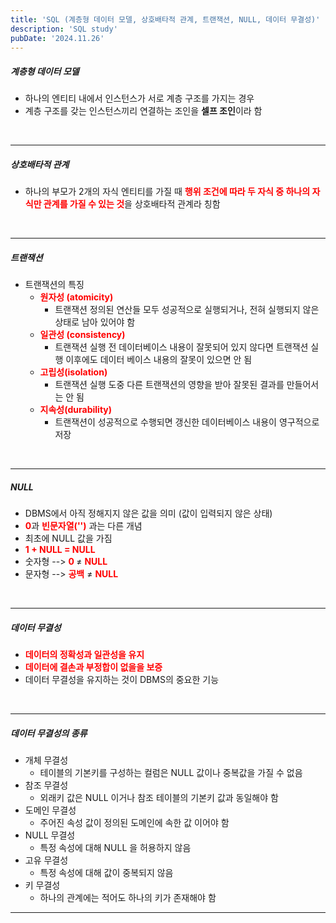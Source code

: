 ```yaml
---
title: 'SQL (계층형 데이터 모델, 상호배타적 관계, 트랜잭션, NULL, 데이터 무결성)'
description: 'SQL study'
pubDate: '2024.11.26'
---
```


##### 계층형 데이터 모델

- 하나의 엔티티 내에서 인스턴스가 서로 계층 구조를 가지는 경우
- 계층 구조를 갖는 인스턴스끼리 연결하는 조인을 **셀프 조인**이라 함

<br>

---

##### 상호배타적 관계

- 하나의 부모가 2개의 자식 엔티티를 가질 때 <span style="color:red; font-weight:bold;">행위 조건에 따라 두 자식 중
  하나의 자식만 관계를 가질 수 있는 것</span>을 상호배타적 관계라 칭함

<br>

---

##### 트랜잭션

- 트랜잭션의 특징
  - <span style="color:red; font-weight:bold;">원자성 (atomicity)</span>
    - 트랜잭션 정의된 연산들 모두 성공적으로 실행되거나, 전혀 실행되지 않은 상태로 남아 있어야 함
  - <span style="color:red; font-weight:bold;">일관성 (consistency)</span>
    - 트랜잭션 실행 전 데이터베이스 내용이 잘못되어 있지 않다면 트랜잭션 실행 이후에도 데이터 베이스 내용의 잘못이 있으면 안 됨
  - <span style="color:red; font-weight:bold;">고립성(isolation)</span>
    - 트랜잭션 실행 도중 다른 트랜잭션의 영향을 받아 잘못된 결과를 만들어서는 안 됨
  - <span style="color:red; font-weight:bold;">지속성(durability)</span>
    - 트랜잭션이 성공적으로 수행되면 갱신한 데이터베이스 내용이 영구적으로 저장

<br>

---

##### NULL

- DBMS에서 아직 정해지지 않은 값을 의미 (값이 입력되지 않은 상태)
- <span style="color:red; font-weight:bold;">0</span>과 <span style="color:red; font-weight:bold;">빈문자열('')</span> 과는 다른 개념
- 최초에 NULL 값을 가짐
- <span style="color:red; font-weight:bold;">1 + NULL = NULL</span>
- 숫자형 --> <span style="color:red; font-weight:bold;"> 0 </span> ≠ <span style="color:red; font-weight:bold;"> NULL</span>
- 문자형 --> <span style="color:red; font-weight:bold;">공백</span> ≠ <span style="color:red; font-weight:bold;"> NULL</span>

<br>

---

##### 데이터 무결성

- <span style="color:red; font-weight:bold;">데이터의 정확성과 일관성을 유지</span>
- <span style="color:red; font-weight:bold;">데이터에 결손과 부정합이 없을을 보증</span>
- 데이터 무결성을 유지하는 것이 DBMS의 중요한 기능

<br>

---

##### 데이터 무결성의 종류

- 개체 무결성
  - 테이블의 기본키를 구성하는 컬럼은 NULL 값이나 중복값을 가질 수 없음
- 참조 무결성
  - 외래키 값은 NULL 이거나 참조 테이블의 기본키 값과 동일해야 함
- 도메인 무결성
  - 주어진 속성 값이 정의된 도메인에 속한 값 이어야 함
- NULL 무결성
  - 특정 속성에 대해 NULL 을 허용하지 않음
- 고유 무결성
  - 특정 속성에 대해 값이 중복되지 않음
- 키 무결성
  - 하나의 관계에는 적어도 하나의 키가 존재해야 함

---

<style>
  h1 {
      font-size: 1.2em;
      margin-bottom: 20px;
      color: #34495E;
      }
</style>

<script src="https://utteranc.es/client.js"
        repo="tjsgh1217/tjsgh1217.github.io"
        issue-term="pathname"
        theme="github-light"
        crossorigin="anonymous"
        async>
</script>
